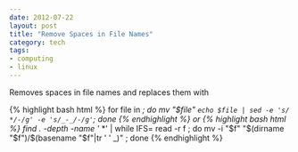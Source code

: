 ```yaml
---
date: 2012-07-22
layout: post
title: "Remove Spaces in File Names"
category: tech
tags:
- computing
- linux
---
```


Removes spaces in file names and replaces them with

{% highlight bash html %}
for file in *; do mv "$file" `echo $file | sed -e 's/  */-/g' -e 's/_-_/-/g'`; done
{% endhighlight %}
or
{% highlight bash html %}
find . -depth -name '* *' | while IFS= read -r f ; do mv -i "$f" "$(dirname "$f")/$(basename "$f"|tr ' ' _)" ; done
{% endhighlight %}
